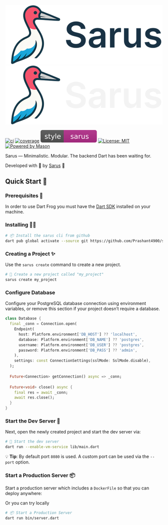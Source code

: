 [![Sarus Logo][logo_white]][sarus_link_light]
[![Sarus Logo][logo_black]][sarus_link_dark]

[![ci][ci_badge]][ci_link]
[![coverage][coverage_badge]][ci_link]
[![style: very good analysis][sarus_badge]][sarus_link]
[![License: MIT][license_badge]][license_link]
[![Powered by Mason](https://img.shields.io/endpoint?url=https%3A%2F%2Ftinyurl.com%2Fmason-badge)](https://github.com/felangel/mason)

Sarus — Minimalistic. Modular. The backend Dart has been waiting for.

Developed with 💙 by [Sarus][sarus_link] 🦄

<!-- ## Documentation 📝

For official documentation, please visit https://dartfrog.vgv.dev.

## Packages 📦

| Package                                                                                                         | Pub                                                                                                                    |
| --------------------------------------------------------------------------------------------------------------- | ---------------------------------------------------------------------------------------------------------------------- |
| [sarus](https://github.com/verygoodopensource/dart_frog/tree/main/packages/dart_frog)                           | [![pub package](https://img.shields.io/pub/v/dart_frog.svg)](https://pub.dev/packages/dart_frog)                       |
| [sarus_gen](https://github.com/verygoodopensource/dart_frog/tree/main/packages/dart_frog_gen)                   | [![pub package](https://img.shields.io/pub/v/dart_frog_gen.svg)](https://pub.dev/packages/dart_frog_gen)               |
| [sarus_cli](https://github.com/verygoodopensource/dart_frog/tree/main/packages/dart_frog_cli)                   | [![pub package](https://img.shields.io/pub/v/dart_frog_cli.svg)](https://pub.dev/packages/dart_frog_cli)               |
| [stormberry](https://github.com/verygoodopensource/dart_frog/tree/main/packages/dart_frog_web_socket)           | [![pub package](https://img.shields.io/pub/v/dart_frog_web_socket.svg)](https://pub.dev/packages/dart_frog_web_socket) | -->


## Quick Start 🚀

### Prerequisites 📝

In order to use Dart Frog you must have the [Dart SDK][dart_installation_link] installed on your machine.

### Installing 🧑‍💻

```sh
# 📦 Install the sarus cli from github
dart pub global activate --source git https://github.com/Prashant4900/sarus.git --git-path packages/sarus_cli
```

### Creating a Project ✨

Use the `sarus create` command to create a new project.

```sh
# 🚀 Create a new project called "my_project"
sarus create my_project
```

### Configure Database

Configure your PostgreSQL database connection using environment variables, or remove this section if your project doesn’t require a database.

```dart
class Database {
  final _conn = Connection.open(
    Endpoint(
      host: Platform.environment['DB_HOST'] ?? 'localhost',
      database: Platform.environment['DB_NAME'] ?? 'postgres',
      username: Platform.environment['DB_USER'] ?? 'postgres',
      password: Platform.environment['DB_PASS'] ?? 'admin',
    ),
    settings: const ConnectionSettings(sslMode: SslMode.disable),
  );

  Future<Connection> getConnection() async => _conn;

  Future<void> close() async {
    final res = await _conn;
    await res.close();
  }
}
```

### Start the Dev Server 🏁

Next, open the newly created project and start the dev server via:

```sh
# 🏁 Start the dev server
dart run --enable-vm-service lib/main.dart
```

💡 **Tip**: By default port `8080` is used. A custom port can be used via the `--port` option.

### Start a Production Server 📦

Start a production server which includes a `DockerFile` so that you can deploy anywhere:

Or you can try locally
```sh
# 📦 Start a Production Server
dart run bin/server.dart
```


<!-- Variables -->

[dart_installation_link]: https://dart.dev/get-dart
[ci_badge]: https://github.com/VeryGoodOpenSource/dart_frog/actions/workflows/main.yaml/badge.svg
[ci_link]: https://github.com/VeryGoodOpenSource/dart_frog/actions/workflows/main.yaml
[coverage_badge]: https://raw.githubusercontent.com/VeryGoodOpenSource/dart_frog/main/packages/dart_frog/coverage_badge.svg
[sarus_link_dark]: https://github.com/Prashant4900/sarus.git#gh-dark-mode-only
[sarus_link_light]: https://github.com/Prashant4900/sarus.git#gh-light-mode-only
[license_badge]: https://img.shields.io/badge/license-MIT-blue.svg
[license_link]: https://opensource.org/licenses/MIT
[logo_black]: https://raw.githubusercontent.com/Prashant4900/sarus/refs/heads/main/assets/logo-text-light.png#gh-dark-mode-only
[logo_white]: https://raw.githubusercontent.com/Prashant4900/sarus/refs/heads/main/assets/logo-text.png#gh-light-mode-only
[sarus_badge]: https://raw.githubusercontent.com/Prashant4900/sarus/f23b7c3071198e487ccd43b40a827734aa282331/assets/style-sarus.svg
[sarus_link]: https://fluttertemplate.com/
